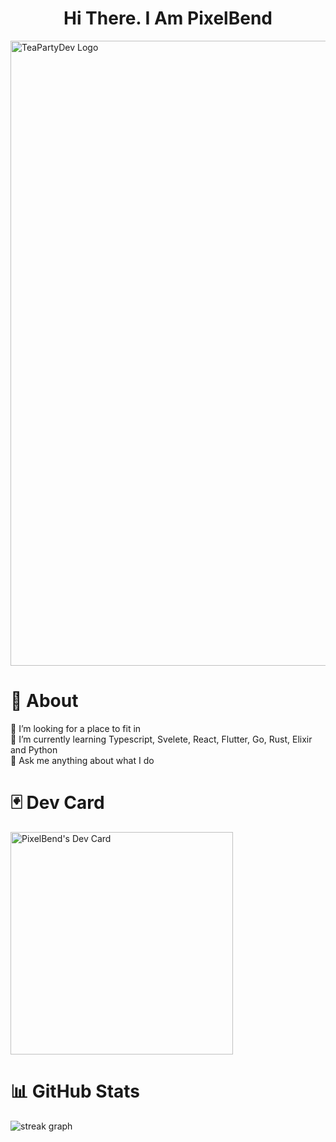 <h1 align="center">
  Hi There. I Am PixelBend
</h1>

<div align="canter">
  <img src="https://github.com/user-attachments/assets/8b4c5aab-baab-467d-971f-899b4f89f24b" alt="TeaPartyDev Logo" style="width: 1000px; height: auto;"/>
</div>

# 💫 About
🤝 I’m looking for a place to fit in<br>
🌱 I’m currently learning Typescript, Svelete, React, Flutter, Go, Rust, Elixir and Python<br>
💬 Ask me anything about what I do<br>

# 🃏 Dev Card
<a href="https://app.daily.dev/pixelbend"><img src="https://api.daily.dev/devcards/v2/92Tc0MIH5UarnguOUFTDJ.png?type=default&r=1a8" width="356" alt="PixelBend's Dev Card"/></a>

# 📊 GitHub Stats
<img src="https://streak-stats.demolab.com?user=pixelbend&locale=en&mode=daily&theme=tokyonight&hide_border=true&border_radius=20" alt="streak graph"  />

